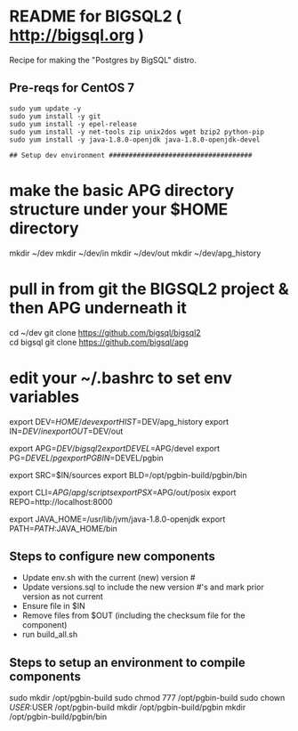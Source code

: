 # README for BIGSQL2 ( http://bigsql.org ) #

Recipe for making the "Postgres by BigSQL" distro.

## Pre-reqs for CentOS 7 #####################################
```
sudo yum update -y
sudo yum install -y git 
sudo yum install -y epel-release
sudo yum install -y net-tools zip unix2dos wget bzip2 python-pip
sudo yum install -y java-1.8.0-openjdk java-1.8.0-openjdk-devel

## Setup dev environment ####################################
```
# make the basic APG directory structure under your $HOME directory
mkdir ~/dev
mkdir ~/dev/in
mkdir ~/dev/out
mkdir ~/dev/apg_history

# pull in from git the BIGSQL2 project & then APG underneath it
cd ~/dev
git clone https://github.com/bigsql/bigsql2  
cd bigsql
git clone https://github.com/bigsql/apg

# edit your ~/.bashrc to set env variables
export DEV=$HOME/dev
export HIST=$DEV/apg_history
export IN=$DEV/in
export OUT=$DEV/out

export APG=$DEV/bigsql2
export DEVEL=$APG/devel
export PG=$DEVEL/pg
export PGBIN=$DEVEL/pgbin

export SRC=$IN/sources
export BLD=/opt/pgbin-build/pgbin/bin

export CLI=$APG/apg/scripts
export PSX=$APG/out/posix
export REPO=http://localhost:8000

export JAVA_HOME=/usr/lib/jvm/java-1.8.0-openjdk
export PATH=$PATH:$JAVA_HOME/bin

## Steps to configure new components ######################################

* Update env.sh with the current (new) version #
* Update versions.sql to include the new version #'s and mark prior version as not current
* Ensure file in $IN
* Remove files from $OUT (including the checksum file for the component)
* run build_all.sh

## Steps to setup an environment to compile components ###############
sudo mkdir /opt/pgbin-build
sudo chmod 777 /opt/pgbin-build
sudo chown $USER:$USER /opt/pgbin-build
mkdir /opt/pgbin-build/pgbin
mkdir /opt/pgbin-build/pgbin/bin

